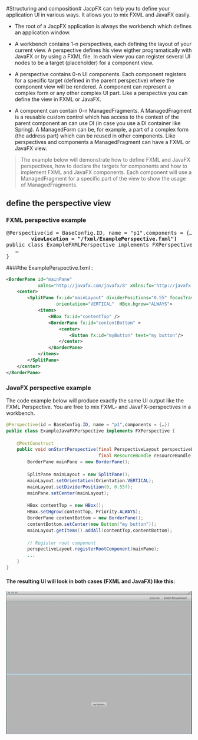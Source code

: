 
#Structuring and composition#
JacpFX can help you to define your application UI in various ways. It allows you to mix FXML and JavaFX easily. 

* The root of a JacpFX application is always the workbench which defines an application window.

* A workbench contains 1-n perspectives, each defining the layout of your current view. A perspective defines his view eigther programatically with JavaFX or by using a FXML file. In each view you can register several UI nodes to be a target (placeholder) for a component view. 

* A perspective contains 0-n UI components. Each component registers for a specific target (defined in the parent perspective) where the component view will be rendered. A component can represent a complex form or any other complex UI part. Like a perspective you can define the view in FXML or JavaFX.

* A component can contain 0-n ManagedFragments. A ManagedFragment is a reusable custom control which has access to the context of the parent component an can use DI (in case you use a DI container like Spring). A ManagedForm can be, for example, a part of a complex form (the address part) which can be reused in other components. Like perspectives and components a ManagedFragment can have a FXML or JavaFX view.

> The example below will demonstrate how to define FXML and JavaFX perspectives, how to declare the targets for components and how to implement FXML and JavaFX components. Each component will use a ManagedFragment for a specific part of the view to show the usage of ManagedFragments.

## define the perspective view ##
### FXML perspective example ###
<pre>
@Perspective(id = BaseConfig.ID, name = "p1",components = {…},
        <b>viewLocation = "/fxml/ExamplePerspective.fxml")</b>
public class ExampleFXMLPerspective implements FXPerspective {
   …
}
</pre>


####the ExamplePerspective.fxml :

```xml
<BorderPane id="mainPane"
            xmlns="http://javafx.com/javafx/8" xmlns:fx="http://javafx.com/fxml/1">
    <center>
        <SplitPane fx:id="mainLayout" dividerPositions="0.55" focusTraversable="true"
                   orientation="VERTICAL"  HBox.hgrow="ALWAYS">
            <items>
                <HBox fx:id="contentTop" />
                <BorderPane fx:id="contentBottom" >
                    <center>
                        <Button fx:id="myButton" text="my button"/>
                    </center>
                </BorderPane>
            </items>
        </SplitPane>
    </center>
</BorderPane>
```

### JavaFX perspective example ###
The code example below will produce exactly the same UI output like the FXML Perspective. You are free to mix FXML- and JavaFX-perspectives in a workbench. 

```java
@Perspective(id = BaseConfig.ID, name = "p1",components = {…})
public class ExampleJavaFXPerspective implements FXPerspective {

    @PostConstruct
    public void onStartPerspective(final PerspectiveLayout perspectiveLayout,final FXComponentLayout layout,
                                   final ResourceBundle resourceBundle) {
        BorderPane mainPane = new BorderPane();

        SplitPane mainLayout = new SplitPane();
        mainLayout.setOrientation(Orientation.VERTICAL);
        mainLayout.setDividerPosition(0, 0.55f);
        mainPane.setCenter(mainLayout);

        HBox contentTop = new HBox();
        HBox.setHgrow(contentTop, Priority.ALWAYS);
        BorderPane contentBottom = new BorderPane();
        contentBottom.setCenter(new Button("my button"));
        mainLayout.getItems().addAll(contentTop,contentBottom);

        // Register root component
        perspectiveLayout.registerRootComponent(mainPane);
 		...
    }
}
```
#### The resulting UI will look in both cases (FXML and JavaFX) like this: ####
![basic perspective](/img/basicPerspective.jpg)